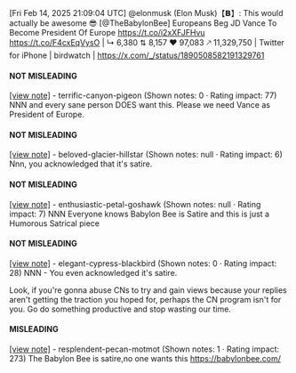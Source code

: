 [Fri Feb 14, 2025 21:09:04 UTC] @elonmusk (Elon Musk)【𝗕】: This would actually be awesome 😎 [@TheBabylonBee] Europeans Beg JD Vance To Become President Of Europe https://t.co/i2xXFJFHvu https://t.co/F4cxEqVysO | ↳ 6,380 ⇅ 8,157 ♥ 97,083 🡕 11,329,750 | Twitter for iPhone | birdwatch | https://x.com/_/status/1890508582191329761

#### NOT MISLEADING

[[view note]](https://x.com/i/birdwatch/n/1890548242318033269) - terrific-canyon-pigeon (Shown notes: 0 · Rating impact: 77)
NNN and every sane person DOES want this. Please we need Vance as President of Europe.

#### NOT MISLEADING

[[view note]](https://x.com/i/birdwatch/n/1890520037628473459) - beloved-glacier-hillstar (Shown notes: null · Rating impact: 6)
Nnn, you acknowledged that it's satire. 

#### NOT MISLEADING

[[view note]](https://x.com/i/birdwatch/n/1890517891382145502) - enthusiastic-petal-goshawk (Shown notes: null · Rating impact: 7)
NNN Everyone knows Babylon Bee is Satire and this is just a Humorous Satrical piece

#### NOT MISLEADING

[[view note]](https://x.com/i/birdwatch/n/1890515850819502114) - elegant-cypress-blackbird (Shown notes: 0 · Rating impact: 28)
NNN - You even acknowledged it's satire. 

Look, if you're gonna abuse CNs to try and gain views because your replies aren't getting the traction you hoped for, perhaps the CN program isn't for you. Go do something productive and stop wasting our time.

#### MISLEADING

[[view note]](https://x.com/i/birdwatch/n/1890514130781573595) - resplendent-pecan-motmot (Shown notes: 1 · Rating impact: 273)
The Babylon Bee is satire,no one wants this 
https://babylonbee.com/
